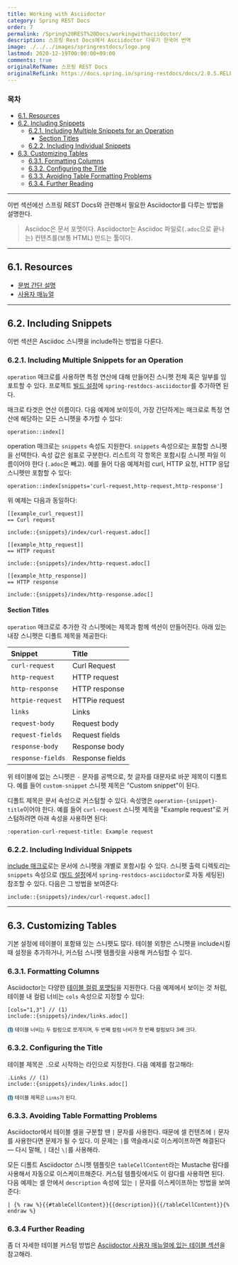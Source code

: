 ```yaml
---
title: Working with Asciidoctor
category: Spring REST Docs
order: 7
permalink: /Spring%20REST%20Docs/workingwithaciidoctor/
description: 스프링 Rest Docs에서 Asciidoctor 다루기 한국어 번역
image: ./../../images/springrestdocs/logo.png
lastmod: 2020-12-19T00:00:00+09:00
comments: true
originalRefName: 스프링 REST Docs
originalRefLink: https://docs.spring.io/spring-restdocs/docs/2.0.5.RELEASE/reference/html5/#working-with-asciidoctor
---
```


### 목차

- [6.1. Resources](#61-resources)
- [6.2. Including Snippets](#62-including-snippets)
  + [6.2.1. Including Multiple Snippets for an Operation](#621-including-multiple-snippets-for-an-operation)
    * [Section Titles](#section-titles)
  + [6.2.2. Including Individual Snippets](#622-including-individual-snippets)
- [6.3. Customizing Tables](#63-customizing-tables)
  + [6.3.1. Formatting Columns](#631-formatting-columns)
  + [6.3.2. Configuring the Title](#632-configuring-the-title)
  + [6.3.3. Avoiding Table Formatting Problems](#633-avoiding-table-formatting-problems)
  + [6.3.4. Further Reading](#634-further-reading)

---

이번 섹션에선 스프링 REST Docs와 관련해서 필요한 Asciidoctor를 다루는 방법을 설명한다.

> Asciidoc은 문서 포맷이다. Asciidoctor는 Asciidoc 파일로(`.adoc`으로 끝나는) 컨텐츠를(보통 HTML) 만드는 툴이다.

---

## 6.1. Resources

- [문법 간단 설명](https://asciidoctor.org/docs/asciidoc-syntax-quick-reference)
- [사용자 매뉴얼](https://asciidoctor.org/docs/user-manual)

---

## 6.2. Including Snippets

이번 섹션은 Asciidoc 스니펫을 include하는 방법을 다룬다.

### 6.2.1. Including Multiple Snippets for an Operation

`operation` 매크로를 사용하면 특정 연산에 대해 만들어진 스니펫 전체 혹은 일부를 임포트할 수 있다. 프로젝트 [빌드 설정](../gettingstarted#23-build-configuration)에 `spring-restdocs-asciidoctor`를 추가하면 된다.

매크로 타겟은 연산 이름이다. 다음 예제에 보이듯이, 가장 간단하게는 매크로로 특정 연산에 해당하는 모든 스니펫을 추가할 수 있다:

```
operation::index[]
```

operation 매크로는 `snippets` 속성도 지원한다. `snippets` 속성으로는 포함할 스니펫을 선택한다. 속성 값은 쉼표로 구분한다. 리스트의 각 항목은 포함시킬 스니펫 파일 이름이어야 한다 (`.adoc`은 빼고). 예를 들어 다음 예제처럼 curl, HTTP 요청, HTTP 응답 스니펫만 포함할 수 있다:

```
operation::index[snippets='curl-request,http-request,http-response']
```

위 예제는 다음과 동일하다:

```adoc
[[example_curl_request]]
== Curl request

include::{snippets}/index/curl-request.adoc[]

[[example_http_request]]
== HTTP request

include::{snippets}/index/http-request.adoc[]

[[example_http_response]]
== HTTP response

include::{snippets}/index/http-response.adoc[]
```

#### Section Titles

`operation` 매크로로 추가한 각 스니펫에는 제목과 함께 섹션이 만들어진다. 아래 있는 내장 스니펫은 디폴트 제목을 제공한다:

| Snippet           | Title           |
| :---------------- | :-------------- |
| `curl-request`    | Curl Request    |
| `http-request`    | HTTP request    |
| `http-response`   | HTTP response   |
| `httpie-request`  | HTTPie request  |
| `links`           | Links           |
| `request-body`    | Request body    |
| `request-fields`  | Request fields  |
| `response-body`   | Response body   |
| `response-fields` | Response fields |

위 테이블에 없는 스니펫은 `-` 문자를 공백으로, 첫 글자를 대문자로 바꾼 제목이 디폴트다. 예를 들어 `custom-snippet` 스니펫 제목은 "Custom snippet"이 된다.

디폴트 제목은 문서 속성으로 커스텀할 수 있다. 속성명은 `operation-{snippet}-title`이어야 한다. 예를 들어 `curl-request` 스니펫 제목을 "Example request"로 커스텀하려면 아래 속성을 사용하면 된다:

```
:operation-curl-request-title: Example request
```

### 6.2.2. Including Individual Snippets

[include 매크로](https://asciidoctor.org/docs/asciidoc-syntax-quick-reference/#include-files)로는 문서에 스니펫을 개별로 포함시킬 수 있다. 스니펫 출력 디렉토리는 `snippets` 속성으로 ([빌드 설정](../gettingstarted#23-build-configuration)에서 `spring-restdocs-asciidoctor`로 자동 세팅된) 참조할 수 있다. 다음은 그 방법을 보여준다:

```
include::{snippets}/index/curl-request.adoc[]
```

---

## 6.3. Customizing Tables

기본 설정에 테이블이 포함돼 있는 스니펫도 많다. 테이블 외향은 스니펫을 include시킬 때 설정을 추가하거나, 커스텀 스니펫 템플릿을 사용해 커스텀할 수 있다.

### 6.3.1. Formatting Columns

Asciidoctor는 다양한 [테이블 컬럼 포맷팅](https://asciidoctor.org/docs/user-manual/#cols-format)을 지원한다. 다음 예제에서 보이는 것 처럼, 테이블 내 컬럼 너비는 `cols` 속성으로 지정할 수 있다:

```
[cols="1,3"] // (1)
include::{snippets}/index/links.adoc[]
```
<small><span style="background-color: #a9dcfc; border-radius: 50px;">(1)</span> 테이블 너비는 두 컬럼으로 쪼개지며, 두 번째 컬럼 너비가 첫 번째 컬럼보다 3배 크다.</small>

### 6.3.2. Configuring the Title

테이블 제목은 `.`으로 시작하는 라인으로 지정한다. 다음 예제를 참고해라:

```
.Links // (1)
include::{snippets}/index/links.adoc[]
```
<small><span style="background-color: #a9dcfc; border-radius: 50px;">(1)</span> 테이블 제목은 `Links`가 된다.</small>

### 6.3.3. Avoiding Table Formatting Problems

Asciidoctor에서 테이블 셀을 구분할 땐 `|` 문자를 사용한다. 때문에 셀 컨텐츠에 `|` 문자를 사용한다면 문제가 될 수 있다. 이 문제는 `|`를 역슬래시로 이스케이프하면 해결된다 — 다시 말해, `|` 대신  `\|`를 사용해라.

모든 디폴트 Asciidoctor 스니펫 템플릿은 `tableCellContent`라는 Mustache 람다를 사용해서 자동으로 이스케이프해준다. 커스텀 템플릿에서도 이 람다를 사용하면 된다. 다음 예제는 셀 안에서 `description` 속성에 있는 `|` 문자를 이스케이프하는 방법을 보여준다:

```
| {% raw %}{{#tableCellContent}}{{description}}{{/tableCellContent}}{% endraw %}
```

### 6.3.4 Further Reading

좀 더 자세한 테이블 커스텀 방법은 [Asciidoctor 사용자 매뉴얼에 있는 테이블 섹션](https://asciidoctor.org/docs/user-manual/#tables)을 참고해라.